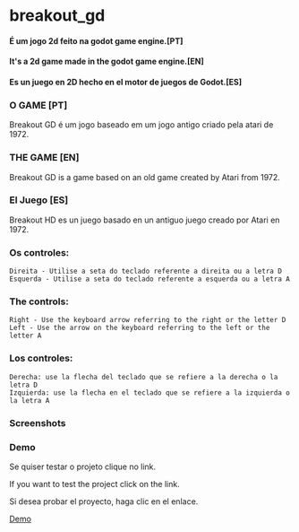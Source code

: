 # breakout_gd
#### É um jogo 2d feito na godot game engine.[PT]

#### It's a 2d game made in the godot game engine.[EN]

#### Es un juego en 2D hecho en el motor de juegos de Godot.[ES]


### O GAME [PT]

Breakout GD é um jogo baseado em um jogo antigo criado pela atari de 1972.​

### THE GAME [EN]

Breakout GD is a game based on an old game created by Atari from 1972.​

### El Juego [ES]

Breakout HD es un juego basado en un antiguo juego creado por Atari en 1972.​​


### Os controles:

    ​Direita - Utilise a seta do teclado referente a direita ou a letra D
    Esquerda - Utilise a seta do teclado referente a esquerda ou a letra A

### The controls:

    ​Right - Use the keyboard arrow referring to the right or the letter D
    Left - Use the arrow on the keyboard referring to the left or the letter A​

### Los controles:​

    ​Derecha: use la flecha del teclado que se refiere a la derecha o la letra D
    Izquierda: use la flecha en el teclado que se refiere a la izquierda o la letra A​​
    
### Screenshots

### Demo

Se quiser testar o projeto clique no link.

If you want to test the project click on the link.

Si desea probar el proyecto, haga clic en el enlace.

[Demo](https://dragaogames.itch.io/breakout-gd)

    
